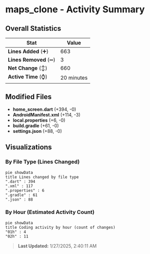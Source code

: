 # maps_clone - Activity Summary 

## Overall Statistics

| Stat                   | Value                                                             |
| ---------------------- | ----------------------------------------------------------------- |
| **Lines Added** (➕)   | 663                                          |
| **Lines Removed** (➖) | 3                                        |
| **Net Change** (↕)    | 660                |
| **Active Time** (⌚)   | 20 minutes |


## Modified Files
- **home_screen.dart** (+394, -0)
- **AndroidManifest.xml** (+114, -3)
- **local.properties** (+6, -0)
- **build.gradle** (+61, -0)
- **settings.json** (+88, -0)

## Visualizations

### By File Type (Lines Changed)

```mermaid
pie showData
title Lines changed by file type
".dart" : 394
".xml" : 117
".properties" : 6
".gradle" : 61
".json" : 88
```

### By Hour (Estimated Activity Count)

```mermaid
pie showData
title Coding activity by hour (count of changes)
"01h" : 4
"02h" : 11
```


> **Last Updated:** 1/27/2025, 2:40:11 AM